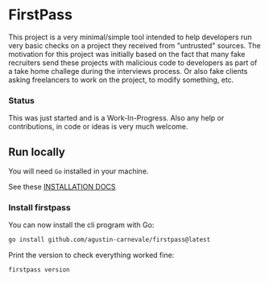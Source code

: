 # FirstPass

This project is a very minimal/simple tool intended to help developers run very basic checks on a project they received from "untrusted" sources. The motivation for this project was initially based on the fact that many fake recruiters send these projects with malicious code to developers as part of a take home challege during the interviews process. Or also fake clients asking freelancers to work on the project, to modify something, etc.

### Status

This was just started and is a Work-In-Progress. Also any help or contributions, in code or ideas is very much welcome.

## Run locally

You will need `Go` installed in your machine.

See these [INSTALLATION DOCS](./INSTALLATIONS.md)

### Install firstpass

You can now install the cli program with Go:

```bash
go install github.com/agustin-carnevale/firstpass@latest
```

Print the version to check everything worked fine:

```bash
firstpass version
```
